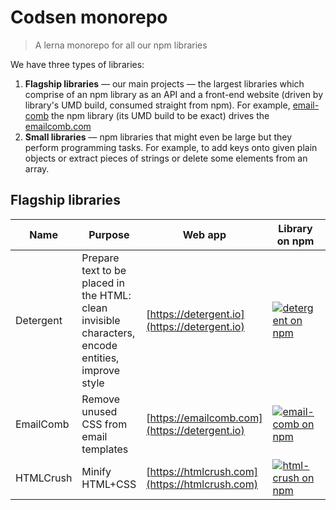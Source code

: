 # Codsen monorepo

> A lerna monorepo for all our npm libraries

We have three types of libraries:

1) **Flagship libraries** — our main projects — the largest libraries which comprise of an npm library as an API and a front-end website (driven by library's UMD build, consumed straight from npm).
  For example, [email-comb](https://bitbucket.org/codsen/codsen/src/master/packages/email-comb/) the npm library (its UMD build to be exact) drives the [emailcomb.com](https://emailcomb.com)
2) **Small libraries** — npm libraries that might even be large but they perform programming tasks. For example, to add keys onto given plain objects or extract pieces of strings or delete some elements from an array.

## Flagship libraries

| Name      | Purpose | Web app | Library on npm | Source code in monorepo |
| --------- | ------- | ------- | -------------- | --------------- |
| Detergent | Prepare text to be placed in the HTML: clean invisible characters, encode entities, improve style | [https://detergent.io](https://detergent.io) | [![detergent on npm](https://img.shields.io/npm/v/detergent.svg?style=flat-square)](https://www.npmjs.com/package/detergent) | [packages/detergent/](https://bitbucket.org/codsen/codsen/src/master/packages/detergent/) |
| EmailComb | Remove unused CSS from email templates | [https://emailcomb.com](https://detergent.io) | [![email-comb on npm](https://img.shields.io/npm/v/email-comb.svg?style=flat-square)](https://www.npmjs.com/package/email-comb) | [packages/email-comb/](https://bitbucket.org/codsen/codsen/src/master/packages/email-comb/) |
| HTMLCrush | Minify HTML+CSS | [https://htmlcrush.com](https://htmlcrush.com) | [![html-crush on npm](https://img.shields.io/npm/v/html-crush.svg?style=flat-square)](https://www.npmjs.com/package/html-crush) | [packages/html-crush/](https://bitbucket.org/codsen/codsen/src/master/packages/html-crush/) |
